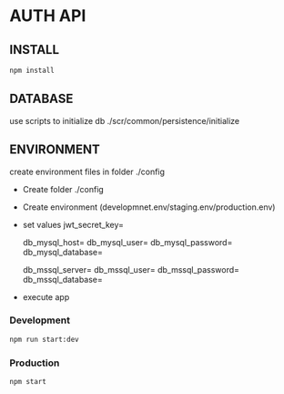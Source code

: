 # AUTH API

## INSTALL
```bash
npm install
```

## DATABASE
use scripts to initialize db ./scr/common/persistence/initialize

## ENVIRONMENT
create environment files in folder ./config
* Create folder ./config
* Create environment (developmnet.env/staging.env/production.env)
* set values
    jwt_secret_key=
    
    db_mysql_host=
    db_mysql_user=
    db_mysql_password=
    db_mysql_database=

    db_mssql_server=
    db_mssql_user=
    db_mssql_password=
    db_mssql_database=
* execute app

### Development
```bash
npm run start:dev
```
### Production
```bash
npm start
```